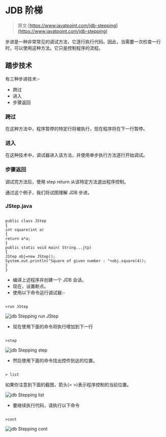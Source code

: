 # JDB 阶梯

> 原文:[https://www.javatpoint.com/jdb-stepping](https://www.javatpoint.com/jdb-stepping)

步进是一种非常常见的调试方法，它逐行执行代码。因此，当需要一次检查一行时，可以使用这种方法。它只是控制程序的流程。

## 踏步技术

有三种步进技术:-

*   跨过
*   进入
*   步骤返回

### 跨过

在这种方法中，程序暂停的特定行将被执行，现在程序将在下一行暂停。

### 进入

在这种技术中，调试器进入该方法，并使用单步执行方法逐行开始调试。

### 步骤返回

调试完方法后，使用 step return 从该特定方法退出程序控制。

通过这个例子，我们将试图理解 JDB 步进。

### JStep.java

```

public class JStep
{
int square(int a)
{
return a*a;
}
public static void main( String...jtp)
{
JStep obj=new JStep();
System.out.println("Square of given number : "+obj.square(4));
}
}

```

*   编译上述程序并创建一个 JDB 会话。
*   现在，设置断点。
*   使用以下命令运行调试器:-

```

>run JStep

```

![jdb Stepping run JStep](../Images/c181e0f909d54470e3a9f3605a164865.png)

*   现在使用下面的命令将执行增加到下一行

```

>step

```

![jdb Stepping step](../Images/c7de1a52c91dbc9d09d6954f7192c384.png)

*   然后使用下面的命令找出控件到达的位置。

```

> list

```

如果你注意到下面的截图，箭头(= >)表示程序控制的当前位置。

![jdb Stepping list](../Images/43da7fba51430d00ad4b9a5e87368203.png)

*   要继续执行代码，请执行以下命令

```

>cont

```

![jdb Stepping cont](../Images/28f2241551034ae257876754fbb89e70.png)
